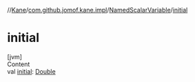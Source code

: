 //[Kane](../../index.md)/[com.github.jomof.kane.impl](../index.md)/[NamedScalarVariable](index.md)/[initial](initial.md)



# initial  
[jvm]  
Content  
val [initial](initial.md): [Double](https://kotlinlang.org/api/latest/jvm/stdlib/kotlin/-double/index.html)  



